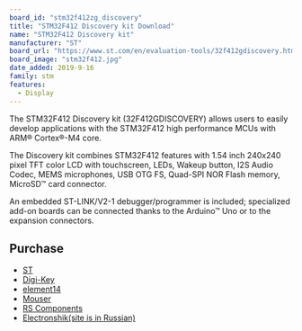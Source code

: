 ```yaml
---
board_id: "stm32f412zg_discovery"
title: "STM32F412 Discovery kit Download"
name: "STM32F412 Discovery kit"
manufacturer: "ST"
board_url: "https://www.st.com/en/evaluation-tools/32f412gdiscovery.html"
board_image: "stm32f412.jpg"
date_added: 2019-9-16
family: stm
features:
  - Display
---
```


The STM32F412 Discovery kit (32F412GDISCOVERY) allows users to easily develop applications with the STM32F412 high performance MCUs with ARM® Cortex®-M4 core.

The Discovery kit combines STM32F412 features with 1.54 inch 240x240 pixel TFT color LCD with touchscreen, LEDs, Wakeup button, I2S Audio Codec, MEMS microphones, USB OTG FS, Quad-SPI NOR Flash memory, MicroSD™ card connector.

An embedded ST-LINK/V2-1 debugger/programmer is included; specialized add-on boards can be connected thanks to the Arduino™ Uno or to the expansion connectors.

## Purchase
* [ST](https://www.st.com/en/evaluation-tools/32f412gdiscovery.html)
* [Digi-Key](https://www.digikey.com/products/en?WT.z_cid=sp_497_0928_buynow&Enterprise=44&lang=en&Vendor=497&mpart=STM32F412G-DISCO)
* [element14](https://nz.element14.com/stmicroelectronics/stm32f412g-disco/dev-board-arm-cortex-m4-mcu/dp/2664593?ost=STM32F412G-DISCO&CMP=GRHS-1000962&ddkey=https%3ASearch)
* [Mouser](https://www.mouser.com/ProductDetail/STMicroelectronics/STM32F412G-DISCO?qs=%2Fha2pyFadujxcn39gZUbxVHiujvGbqjGwP%2F30QlZCd4Sdl12itu%2FNA%3D%3D)
* [RS Components](https://nz.rs-online.com/web/p/processor-microcontroller-development-kits/1231065/?relevancy-data=636F3D3126696E3D4931384E53656172636847656E65726963266C753D656E266D6D3D6D61746368616C6C7061727469616C26706D3D5E5B5C707B4C7D5C707B4E647D2D2C2F255C2E5D2B2426706F3D31313326736E3D592673723D2673743D4B4559574F52445F53494E474C455F414C5048415F4E554D455249432673633D592677633D4E4F4E45267573743D53544D333246343132472D444953434F267374613D53544D333246343132472D444953434F26&searchHistory=%7B%22enabled%22%3Atrue%7D)
* [Electronshik(site is in Russian)](https://www.electronshik.ru/item/ST/STM32F412G-DISCO)
